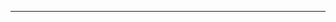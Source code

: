 <!--
CO_OP_TRANSLATOR_METADATA:
{
  "original_hash": "90ac762d40c6db51b8081cdb3e49e9db",
  "translation_date": "2025-08-28T21:08:26+00:00",
  "source_file": "README.md",
  "language_code": "en"
}
-->


---

